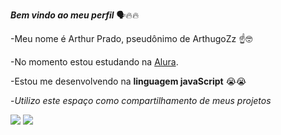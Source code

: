 **_Bem vindo ao meu perfil_** 🗣️🔥🔥

-Meu nome é Arthur Prado, pseudônimo de ArthugoZz ☝️🤓

-No momento estou estudando na [Alura](https://www.alura.com.br).

-Estou me desenvolvendo na **linguagem javaScript** 😭😭

-_Utilizo este espaço como compartilhamento de meus projetos_ 

![](https://media.tenor.com/wlUVwbvUoJ4AAAAM/sister-mei-tole-tole.gif)
![](https://media.tenor.com/erz1okH4ZpAAAAAM/sister-mei-cat.gif)

